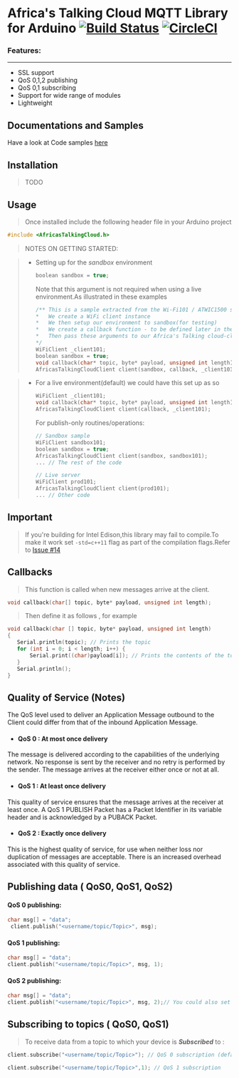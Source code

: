 # Africa's Talking Cloud MQTT Library for Arduino  [![Build Status](https://travis-ci.org/TheBeachMaster/AfricasTalkingIOT.svg?branch=master)](https://travis-ci.org/TheBeachMaster/AfricasTalkingIOT) [![CircleCI](https://circleci.com/gh/TheBeachMaster/AfricasTalkingIOT/tree/master.svg?style=svg)](https://circleci.com/gh/TheBeachMaster/AfricasTalkingIOT/tree/master)



### Features:

------

+ SSL support
+ QoS 0,1,2 publishing
+ QoS 0,1 subscribing
+ Support for wide range of modules
+ Lightweight

## Documentations and Samples 
Have a look at Code samples [here](https://thebeachmaster.github.io/AfricasTalkingIOT/#samples)

## Installation 
> TODO 

## Usage   

> Once installed include the following header file in your Arduino project 

 ```c++  
#include <AfricasTalkingCloud.h>  
 ```
> NOTES ON GETTING STARTED:

> + Setting up for the *sandbox*  environment
>
>   ```c++
>   boolean sandbox = true;
>   ```
>
>   Note that this argument is not required when using a live environment.As illustrated in these examples
>
>   ```c++
>   /** This is a sample extracted from the Wi-Fi101 / ATWIC1500 samples
>   *   We create a WiFi client instance
>   *   We then setup our environment to sandbox(for testing)
>   *   We create a callback function - to be defined later in the code
>   *	Then pass these arguments to our Africa's Talking cloud-client instance
>   */
>   WiFiClient _client101;
>   boolean sandbox = true;
>   void callback(char* topic, byte* payload, unsigned int length);
>   AfricasTalkingCloudClient client(sandbox, callback, _client101); 
>   ```

> - For a live environment(default) we could have this set up as so 
>
>   ```c++
>   WiFiClient _client101;
>   void callback(char* topic, byte* payload, unsigned int length);
>   AfricasTalkingCloudClient client(callback, _client101);
>   ```
>
>   For publish-only routines/operations:
>
>   ```c++
>   // Sandbox sample 
>   WiFiClient sandbox101;
>   boolean sandbox = true;
>   AfricasTalkingCloudClient client(sandbox, sandbox101); 
>   ... // The rest of the code
>   ```
>
>   ```c++
>   // Live server
>   WiFiClient prod101;
>   AfricasTalkingCloudClient client(prod101);
>   ... // Other code
>   ```

## Important 

> If you're building for Intel Edison,this library may fail to compile.To make it work set `-std=c++11`  flag as part of the compilation flags.Refer to [Issue #14](https://github.com/TheBeachMaster/AfricasTalkingIOT/issues/14)  

## Callbacks 

> This function is called when new messages arrive at the client.
 ```c++ 
void callback(char[] topic, byte* payload, unsigned int length); 
 ```
 > Then define it as follows , for example
 ```c++  
 void callback(char [] topic, byte* payload, unsigned int length)
{
	Serial.println(topic); // Prints the topic
	for (int i = 0; i < length; i++) {
		Serial.print((char)payload[i]); // Prints the contents of the topic
	}
	Serial.println();
}
 ```
## Quality of Service (Notes)

The QoS level used to deliver an Application Message outbound to the Client could differ from that of the inbound Application Message.

- #### QoS 0 : At most once delivery

The message is delivered according to the capabilities of the underlying network. No response is sent by the receiver and no retry is performed by the sender. The message arrives at the receiver either once or not at all.

- #### QoS 1 : At least once delivery

This quality of service ensures that the message arrives at the receiver at least once. A QoS 1 PUBLISH Packet has a Packet Identifier in its variable header and is acknowledged by a PUBACK Packet. 

- #### QoS 2 : Exactly once delivery 

This is the highest quality of service, for use when neither loss nor duplication of messages are acceptable. There is an increased overhead associated with this quality of service.

## Publishing data ( QoS0, QoS1, QoS2) 

#### QoS 0 publishing:

```c++
char msg[] = "data";
 client.publish("<username/topic/Topic>", msg); 
```

#### QoS 1 publishing:

```c++
char msg[] = "data";
client.publish("<username/topic/Topic>", msg, 1); 
```

#### QoS 2 publishing:

```c++
char msg[] = "data";
client.publish("<username/topic/Topic>", msg, 2);// You could also set other flags such as retained
```



## Subscribing to topics ( QoS0, QoS1)   

 > To receive data from a topic to which your device is ***Subscribed*** to :  

 ```c++ 
client.subscribe("<username/topic/Topic>"); // QoS 0 subscription (default)
 ```

```c++
client.subscribe("<username/topic/Topic>",1); // QoS 1 subscription 
```


